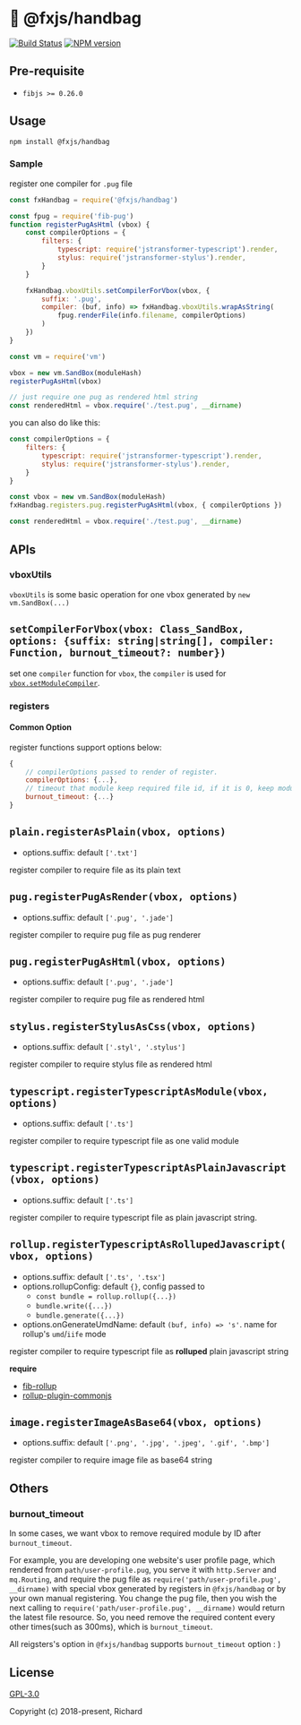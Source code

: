 # 👝 @fxjs/handbag

[![Build Status](https://travis-ci.org/fxjs-modules/handbag.svg)](https://travis-ci.org/fxjs-modules/handbag)
[![NPM version](https://img.shields.io/npm/v/@fxjs/handbag.svg)](https://www.npmjs.org/package/@fxjs/handbag)

## Pre-requisite

- `fibjs >= 0.26.0`

## Usage

`npm install @fxjs/handbag`

### Sample

register one compiler for `.pug` file

```javascript
const fxHandbag = require('@fxjs/handbag')

const fpug = require('fib-pug')
function registerPugAsHtml (vbox) {
    const compilerOptions = {
        filters: {
            typescript: require('jstransformer-typescript').render,
            stylus: require('jstransformer-stylus').render,
        }
    }

    fxHandbag.vboxUtils.setCompilerForVbox(vbox, {
        suffix: '.pug',
        compiler: (buf, info) => fxHandbag.vboxUtils.wrapAsString(
            fpug.renderFile(info.filename, compilerOptions)
        )
    })
}

const vm = require('vm')

vbox = new vm.SandBox(moduleHash)
registerPugAsHtml(vbox)

// just require one pug as rendered html string
const renderedHtml = vbox.require('./test.pug', __dirname)
```

you can also do like this:

```javascript
const compilerOptions = {
    filters: {
        typescript: require('jstransformer-typescript').render,
        stylus: require('jstransformer-stylus').render,
    }
}

const vbox = new vm.SandBox(moduleHash)
fxHandbag.registers.pug.registerPugAsHtml(vbox, { compilerOptions })

const renderedHtml = vbox.require('./test.pug', __dirname)
```

## APIs

### vboxUtils

`vboxUtils` is some basic operation for one vbox generated by `new vm.SandBox(...)`

`setCompilerForVbox(vbox: Class_SandBox, options: {suffix: string|string[], compiler: Function, burnout_timeout?: number})`
---

set one `compiler` function for `vbox`, the `compiler` is used for [`vbox.setModuleCompiler`].

### registers

#### Common Option

register functions support options below:

```javascript
{
    // compilerOptions passed to render of register.
    compilerOptions: {...},
    // timeout that module keep required file id, if it is 0, keep module always
    burnout_timeout: {...}
}
```

`plain.registerAsPlain(vbox, options)`
---
- options.suffix: default `['.txt']`

register compiler to require file as its plain text

`pug.registerPugAsRender(vbox, options)`
---
- options.suffix: default `['.pug', '.jade']`

register compiler to require pug file as pug renderer

`pug.registerPugAsHtml(vbox, options)`
---
- options.suffix: default `['.pug', '.jade']`

register compiler to require pug file as rendered html

`stylus.registerStylusAsCss(vbox, options)`
---
- options.suffix: default `['.styl', '.stylus']`

register compiler to require stylus file as rendered html

`typescript.registerTypescriptAsModule(vbox, options)`
---
- options.suffix: default `['.ts']`

register compiler to require typescript file as one valid module

`typescript.registerTypescriptAsPlainJavascript(vbox, options)`
---
- options.suffix: default `['.ts']`

register compiler to require typescript file as plain javascript string.

`rollup.registerTypescriptAsRollupedJavascript(vbox, options)`
---
- options.suffix: default `['.ts', '.tsx']`
- options.rollupConfig: default `{}`, config passed to 
    - `const bundle = rollup.rollup({...})`
    - `bundle.write({...})`
    - `bundle.generate({...})`
- options.onGenerateUmdName: default `(buf, info) => 's'`. name for rollup's `umd`/`iife` mode

register compiler to require typescript file as **rolluped** plain javascript string

**require**
- [fib-rollup]
- [rollup-plugin-commonjs]

`image.registerImageAsBase64(vbox, options)`
---
- options.suffix: default `['.png', '.jpg', '.jpeg', '.gif', '.bmp']`

register compiler to require image file as base64 string



## Others

### burnout_timeout

In some cases, we want vbox to remove required module by ID after `burnout_timeout`.

For example, you are developing one website's user profile page, which rendered from `path/user-profile.pug`, you serve it with `http.Server` and `mq.Routing`, and require the pug file as `require('path/user-profile.pug', __dirname)` with special vbox generated by registers in `@fxjs/handbag` or by your own manual registering. You change the pug file, then you wish the next calling to `require('path/user-profile.pug', __dirname)` would return the latest file resource. So, you need remove the required content every other times(such as 300ms), which is `burnout_timeout`.

All reigsters's option in `@fxjs/handbag` supports `burnout_timeout` option : )

## License

[GPL-3.0](https://opensource.org/licenses/GPL-3.0)

Copyright (c) 2018-present, Richard

[`vbox.setModuleCompiler`]:http://fibjs.org/docs/manual/object/ifs/sandbox.md.html#setModuleCompiler

[fib-rollup]:https://www.npmjs.com/package/fib-rollup
[rollup-plugin-commonjs]:https://www.npmjs.com/package/rollup-plugin-commonjs